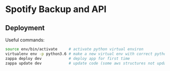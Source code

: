 Spotify Backup and API
======================

Deployment
----------

Useful commands:
```bash
source env/bin/activate     # activate python virtual environ
virtualenv env -p python3.6 # make a new virtual env with correct python version
zappa deploy dev            # deploy app for first time
zappa update dev            # update code (some aws structures not updated)
```
